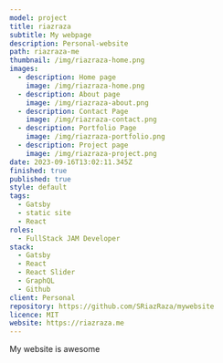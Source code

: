 ```yaml
---
model: project
title: riazraza
subtitle: My webpage
description: Personal-website
path: riazraza-me
thumbnail: /img/riazraza-home.png
images:
  - description: Home page
    image: /img/riazraza-home.png
  - description: About page
    image: /img/riazraza-about.png
  - description: Contact Page
    image: /img/riazraza-contact.png
  - description: Portfolio Page
    image: /img/riazraza-portfolio.png
  - description: Project page
    image: /img/riazraza-project.png
date: 2023-09-16T13:02:11.345Z
finished: true
published: true
style: default
tags:
  - Gatsby
  - static site
  - React
roles:
  - FullStack JAM Developer
stack:
  - Gatsby
  - React
  - React Slider
  - GraphQL
  - Github
client: Personal
repository: https://github.com/SRiazRaza/mywebsite
licence: MIT
website: https://riazraza.me
---
```

My website is awesome

